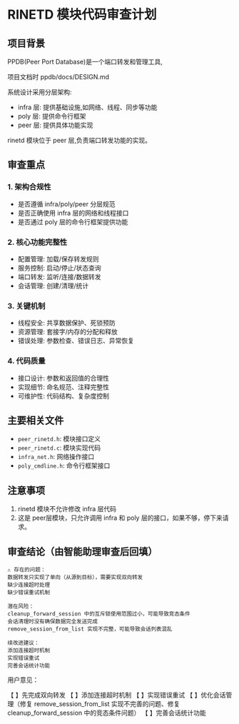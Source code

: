 # RINETD 模块代码审查计划

## 项目背景

PPDB(Peer Port Database)是一个端口转发和管理工具,

项目文档时 ppdb/docs/DESIGN.md

系统设计采用分层架构:

- infra 层: 提供基础设施,如网络、线程、同步等功能
- poly 层: 提供命令行框架
- peer 层: 提供具体功能实现

rinetd 模块位于 peer 层,负责端口转发功能的实现。

## 审查重点

### 1. 架构合规性
- 是否遵循 infra/poly/peer 分层规范
- 是否正确使用 infra 层的网络和线程接口
- 是否通过 poly 层的命令行框架提供功能

### 2. 核心功能完整性
- 配置管理: 加载/保存转发规则
- 服务控制: 启动/停止/状态查询
- 端口转发: 监听/连接/数据转发
- 会话管理: 创建/清理/统计

### 3. 关键机制
- 线程安全: 共享数据保护、死锁预防
- 资源管理: 套接字/内存的分配和释放
- 错误处理: 参数检查、错误日志、异常恢复

### 4. 代码质量
- 接口设计: 参数和返回值的合理性
- 实现细节: 命名规范、注释完整性
- 可维护性: 代码结构、复杂度控制

## 主要相关文件

- `peer_rinetd.h`: 模块接口定义
- `peer_rinetd.c`: 模块实现代码
- `infra_net.h`: 网络操作接口
- `poly_cmdline.h`: 命令行框架接口

## 注意事项

1. rinetd 模块不允许修改 infra 层代码
2. 这是 peer层模块，只允许调用 infra 和 poly 层的接口，如果不够，停下来请求。


## 审查结论（由智能助理审查后回填）

```
⚠️ 存在的问题：
数据转发只实现了单向（从源到目标），需要实现双向转发
缺少连接超时处理
缺少错误重试机制

潜在风险：
cleanup_forward_session 中的互斥锁使用范围过小，可能导致竞态条件
会话清理时没有确保数据完全发送完成
remove_session_from_list 实现不完整，可能导致会话列表混乱

续改进建议：
添加连接超时机制
实现错误重试
完善会话统计功能

```

用户意见：

【  】先完成双向转发
【  】添加连接超时机制
【  】实现错误重试
【  】优化会话管理（修复 remove_session_from_list 实现不完善的问题、修复 cleanup_forward_session 中的竞态条件问题）
【  】完善会话统计功能
